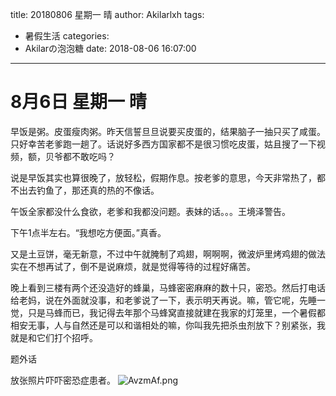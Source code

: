 title: 20180806 星期一 晴
author: Akilarlxh
tags:
  - 暑假生活
categories:
  - Akilarの泡泡糖
date: 2018-08-06 16:07:00
---
# 8月6日 星期一 晴

早饭是粥。皮蛋瘦肉粥。昨天信誓旦旦说要买皮蛋的，结果脑子一抽只买了咸蛋。只好幸苦老爹跑一趟了。话说好多西方国家都不是很习惯吃皮蛋，姑且搜了一下视频，额，贝爷都不敢吃吗？

说是早饭其实也算很晚了，放轻松，假期作息。按老爹的意思，今天非常热了，都不出去钓鱼了，那还真的热的不像话。

午饭全家都没什么食欲，老爹和我都没问题。表妹的话。。。王境泽警告。

下午1点半左右。“我想吃方便面。”真香。

又是土豆饼，毫无新意，不过中午就腌制了鸡翅，啊啊啊，微波炉里烤鸡翅的做法实在不想再试了，倒不是说麻烦，就是觉得等待的过程好痛苦。

晚上看到三楼有两个还没造好的蜂巢，马蜂密密麻麻的数十只，密恐。然后打电话给老妈，说在外面就没事，和老爹说了一下，表示明天再说。嘛，管它呢，先睡一觉，只是马蜂而已，我记得去年那个马蜂窝直接就建在我家的灯笼里，一个暑假都相安无事，人与自然还是可以和谐相处的嘛，你叫我先把杀虫剂放下？别紧张，我就是和它们打个招呼。

题外话

放张照片吓吓密恐症患者。
![AvzmAf.png](https://s2.ax1x.com/2019/04/16/AvzmAf.png)

